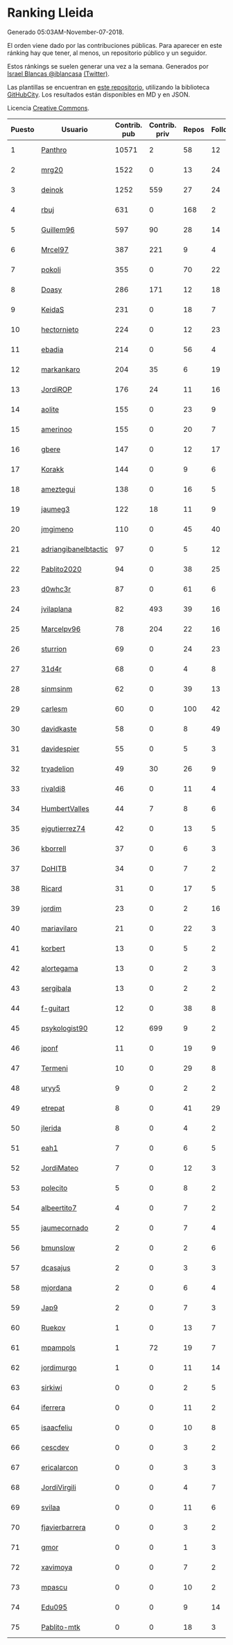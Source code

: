# Ranking Lleida

Generado 05:03AM-November-07-2018.

El orden viene dado por las contribuciones públicas. Para aparecer en este ránking hay que tener, al menos, un repositorio público y un seguidor.

Estos ránkings se suelen generar una vez a la semana. Generados por [Israel Blancas @iblancasa](https://github.com/iblancasa/) [(Twitter)](https://twitter.com/iblancasa).

Las plantillas se encuentran en [este repositorio](https://github.com/iblancasa/GH-Spanish-Ranking), utilizando la biblioteca [GitHubCity](https://github.com/iblancasa/GitHubCity). Los resultados están disponibles en MD y en JSON.

Licencia [Creative Commons](https://creativecommons.org/licenses/by/4.0/).

| Puesto   |  Usuario  | Contrib. pub | Contrib. priv |Repos| Followers | Desde |  Avatar  |
|----------|-----------|--------------|---------------|-----|-----------|-------|----------|
|1|[Panthro](https://github.com/Panthro)|10571|2|58|12|2012-03-22|![Panthro]()|
|2|[mrg20](https://github.com/mrg20)|1522|0|13|24|2016-02-22|![mrg20]()|
|3|[deinok](https://github.com/deinok)|1252|559|27|24|2014-02-04|![deinok]()|
|4|[rbuj](https://github.com/rbuj)|631|0|168|2|2014-12-12|![rbuj]()|
|5|[Guillem96](https://github.com/Guillem96)|597|90|28|14|2016-08-27|![Guillem96]()|
|6|[Mrcel97](https://github.com/Mrcel97)|387|221|9|4|2017-11-07|![Mrcel97]()|
|7|[pokoli](https://github.com/pokoli)|355|0|70|22|2011-10-30|![pokoli]()|
|8|[Doasy](https://github.com/Doasy)|286|171|12|18|2016-01-29|![Doasy]()|
|9|[KeidaS](https://github.com/KeidaS)|231|0|18|7|2016-04-27|![KeidaS]()|
|10|[hectornieto](https://github.com/hectornieto)|224|0|12|23|2014-04-15|![hectornieto]()|
|11|[ebadia](https://github.com/ebadia)|214|0|56|4|2009-12-08|![ebadia]()|
|12|[markankaro](https://github.com/markankaro)|204|35|6|19|2017-05-24|![markankaro]()|
|13|[JordiROP](https://github.com/JordiROP)|176|24|11|16|2016-02-08|![JordiROP]()|
|14|[aolite](https://github.com/aolite)|155|0|23|9|2013-06-03|![aolite]()|
|15|[amerinoo](https://github.com/amerinoo)|155|0|20|7|2015-02-16|![amerinoo]()|
|16|[gbere](https://github.com/gbere)|147|0|12|17|2012-01-13|![gbere]()|
|17|[Korakk](https://github.com/Korakk)|144|0|9|6|2017-11-20|![Korakk]()|
|18|[ameztegui](https://github.com/ameztegui)|138|0|16|5|2014-07-02|![ameztegui]()|
|19|[jaumeg3](https://github.com/jaumeg3)|122|18|11|9|2016-07-14|![jaumeg3]()|
|20|[jmgimeno](https://github.com/jmgimeno)|110|0|45|40|2011-04-08|![jmgimeno]()|
|21|[adriangibanelbtactic](https://github.com/adriangibanelbtactic)|97|0|5|12|2012-01-15|![adriangibanelbtactic]()|
|22|[Pablito2020](https://github.com/Pablito2020)|94|0|38|25|2016-04-24|![Pablito2020]()|
|23|[d0whc3r](https://github.com/d0whc3r)|87|0|61|6|2012-01-25|![d0whc3r]()|
|24|[jvilaplana](https://github.com/jvilaplana)|82|493|39|16|2011-04-15|![jvilaplana]()|
|25|[Marcelpv96](https://github.com/Marcelpv96)|78|204|22|16|2016-11-15|![Marcelpv96]()|
|26|[sturrion](https://github.com/sturrion)|69|0|24|23|2013-08-23|![sturrion]()|
|27|[31d4r](https://github.com/31d4r)|68|0|4|8|2017-08-12|![31d4r]()|
|28|[sinmsinm](https://github.com/sinmsinm)|62|0|39|13|2012-05-16|![sinmsinm]()|
|29|[carlesm](https://github.com/carlesm)|60|0|100|42|2008-05-01|![carlesm]()|
|30|[davidkaste](https://github.com/davidkaste)|58|0|8|49|2011-11-16|![davidkaste]()|
|31|[davidespier](https://github.com/davidespier)|55|0|5|3|2018-05-11|![davidespier]()|
|32|[tryadelion](https://github.com/tryadelion)|49|30|26|9|2013-03-05|![tryadelion]()|
|33|[rivaldi8](https://github.com/rivaldi8)|46|0|11|4|2011-11-11|![rivaldi8]()|
|34|[HumbertValles](https://github.com/HumbertValles)|44|7|8|6|2017-02-13|![HumbertValles]()|
|35|[ejgutierrez74](https://github.com/ejgutierrez74)|42|0|13|5|2015-03-14|![ejgutierrez74]()|
|36|[kborrell](https://github.com/kborrell)|37|0|6|3|2015-02-17|![kborrell]()|
|37|[DoHITB](https://github.com/DoHITB)|34|0|7|2|2016-01-19|![DoHITB]()|
|38|[Ricard](https://github.com/Ricard)|31|0|17|5|2009-12-13|![Ricard]()|
|39|[jordim](https://github.com/jordim)|23|0|2|16|2011-04-10|![jordim]()|
|40|[mariavilaro](https://github.com/mariavilaro)|21|0|22|3|2015-01-13|![mariavilaro]()|
|41|[korbert](https://github.com/korbert)|13|0|5|2|2013-03-08|![korbert]()|
|42|[alortegama](https://github.com/alortegama)|13|0|2|3|2015-02-03|![alortegama]()|
|43|[sergibala](https://github.com/sergibala)|13|0|2|2|2018-02-13|![sergibala]()|
|44|[f-guitart](https://github.com/f-guitart)|12|0|38|8|2014-03-09|![f-guitart]()|
|45|[psykologist90](https://github.com/psykologist90)|12|699|9|2|2013-09-05|![psykologist90]()|
|46|[jponf](https://github.com/jponf)|11|0|19|9|2013-03-13|![jponf]()|
|47|[Termeni](https://github.com/Termeni)|10|0|29|8|2014-03-10|![Termeni]()|
|48|[uryy5](https://github.com/uryy5)|9|0|2|2|2014-10-07|![uryy5]()|
|49|[etrepat](https://github.com/etrepat)|8|0|41|29|2009-11-04|![etrepat]()|
|50|[jlerida](https://github.com/jlerida)|8|0|4|2|2015-05-12|![jlerida]()|
|51|[eah1](https://github.com/eah1)|7|0|6|5|2015-02-17|![eah1]()|
|52|[JordiMateo](https://github.com/JordiMateo)|7|0|12|3|2016-03-10|![JordiMateo]()|
|53|[polecito](https://github.com/polecito)|5|0|8|2|2013-07-30|![polecito]()|
|54|[albeertito7](https://github.com/albeertito7)|4|0|7|2|2017-02-13|![albeertito7]()|
|55|[jaumecornado](https://github.com/jaumecornado)|2|0|7|4|2011-02-14|![jaumecornado]()|
|56|[bmunslow](https://github.com/bmunslow)|2|0|2|6|2010-06-03|![bmunslow]()|
|57|[dcasajus](https://github.com/dcasajus)|2|0|3|3|2014-03-25|![dcasajus]()|
|58|[mjordana](https://github.com/mjordana)|2|0|6|4|2014-11-19|![mjordana]()|
|59|[Jap9](https://github.com/Jap9)|2|0|7|3|2016-02-09|![Jap9]()|
|60|[Ruekov](https://github.com/Ruekov)|1|0|13|7|2010-12-27|![Ruekov]()|
|61|[mpampols](https://github.com/mpampols)|1|72|19|7|2010-11-12|![mpampols]()|
|62|[jordimurgo](https://github.com/jordimurgo)|1|0|11|14|2013-10-23|![jordimurgo]()|
|63|[sirkiwi](https://github.com/sirkiwi)|0|0|2|5|2011-07-01|![sirkiwi]()|
|64|[iferrera](https://github.com/iferrera)|0|0|11|2|2011-09-23|![iferrera]()|
|65|[isaacfeliu](https://github.com/isaacfeliu)|0|0|10|8|2008-04-10|![isaacfeliu]()|
|66|[cescdev](https://github.com/cescdev)|0|0|3|2|2013-09-20|![cescdev]()|
|67|[ericalarcon](https://github.com/ericalarcon)|0|0|3|3|2013-08-28|![ericalarcon]()|
|68|[JordiVirgili](https://github.com/JordiVirgili)|0|0|4|7|2013-11-27|![JordiVirgili]()|
|69|[svilaa](https://github.com/svilaa)|0|0|11|6|2013-09-23|![svilaa]()|
|70|[fjavierbarrera](https://github.com/fjavierbarrera)|0|0|3|2|2014-12-16|![fjavierbarrera]()|
|71|[gmor](https://github.com/gmor)|0|0|1|3|2015-01-09|![gmor]()|
|72|[xavimoya](https://github.com/xavimoya)|0|0|7|2|2014-11-25|![xavimoya]()|
|73|[mpascu](https://github.com/mpascu)|0|0|10|2|2015-02-12|![mpascu]()|
|74|[Edu095](https://github.com/Edu095)|0|0|9|14|2015-04-07|![Edu095]()|
|75|[Pablito-mtk](https://github.com/Pablito-mtk)|0|0|18|3|2016-09-29|![Pablito-mtk]()|
